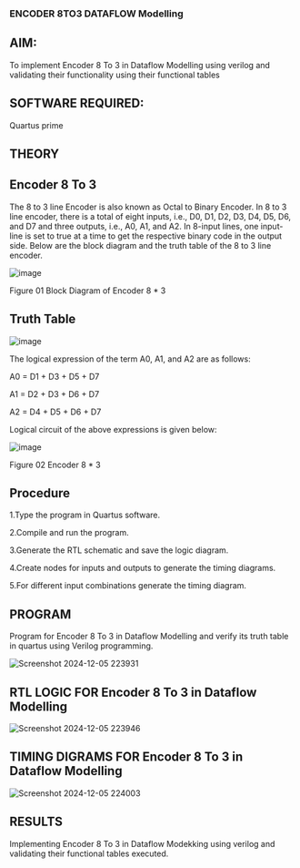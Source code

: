 ### ENCODER 8TO3 DATAFLOW Modelling

## AIM:

To implement  Encoder 8 To 3 in Dataflow Modelling using verilog and validating their functionality using their functional tables

## SOFTWARE REQUIRED:

Quartus prime

## THEORY

## Encoder 8 To 3

The 8 to 3 line Encoder is also known as Octal to Binary Encoder. In 8 to 3 line encoder, there is a total of eight inputs, i.e., D0, D1, D2, D3, D4, D5, D6, and D7 and three outputs, i.e., A0, A1, and A2. In 8-input lines, one input-line is set to true at a time to get the respective binary code in the output side. Below are the block diagram and the truth table of the 8 to 3 line encoder.

![image](https://github.com/naavaneetha/ENCODER8TO3DATAFLOW/assets/154305477/0bc242c1-eb9e-4c47-afe5-30428470efc3)

Figure 01  Block Diagram of Encoder 8 * 3

## Truth Table

![image](https://github.com/naavaneetha/ENCODER8TO3DATAFLOW/assets/154305477/35496b14-ae6e-4cd1-9abd-d6736b576575)

The logical expression of the term A0, A1, and A2 are as follows:

A0 = D1 + D3 + D5 + D7

A1 = D2 + D3 + D6 + D7

A2 = D4 + D5 + D6 + D7

Logical circuit of the above expressions is given below:

![image](https://github.com/naavaneetha/ENCODER8TO3DATAFLOW/assets/154305477/95acaee6-c873-4c75-89eb-ef09fb158053)

Figure 02  Encoder 8 * 3

## Procedure

1.Type the program in Quartus software.

2.Compile and run the program.

3.Generate the RTL schematic and save the logic diagram.

4.Create nodes for inputs and outputs to generate the timing diagrams.

5.For different input combinations generate the timing diagram.



## PROGRAM

Program for Encoder 8 To 3 in Dataflow Modelling and verify its truth table in quartus using Verilog programming. 

![Screenshot 2024-12-05 223931](https://github.com/user-attachments/assets/15ff017b-2ea4-47e6-ba13-c9be0695017f)

## RTL LOGIC FOR Encoder 8 To 3 in Dataflow Modelling
![Screenshot 2024-12-05 223946](https://github.com/user-attachments/assets/6fc8892e-d99e-45bc-8cad-c7da2c009940)


## TIMING DIGRAMS FOR Encoder 8 To 3 in Dataflow Modelling
![Screenshot 2024-12-05 224003](https://github.com/user-attachments/assets/39712491-a048-40c9-83ab-8bb671f06c57)


## RESULTS

Implementing Encoder 8 To 3 in Dataflow Modekking using verilog and validating their functional tables executed.



